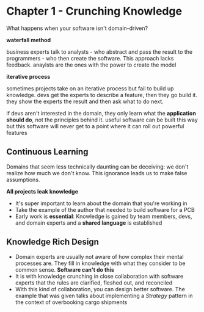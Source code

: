 # Chapter 1 - Crunching Knowledge

What happens when your software isn't domain-driven?

__waterfall method__

business experts talk to analysts - who abstract and pass the result to the programmers - who then create the software. This approach lacks feedback. anaylsts are the ones with the power to create the model


__iterative process__

sometimes projects take on an iterative process but fail to build up knowledge. devs get the experts to describe a feature, then they go build it. they show the experts the result and then ask what to do next.

if devs aren't interested in the domain, they only learn what the __application should do__, not the principles behind it. useful software can be built this way but this software will never get to a point where it can roll out powerful features


## Continuous Learning

Domains that seem less technically daunting can be deceiving: we don't realize how much we don't know. This ignorance leads us to make false assumptions.

__All projects leak knowledge__

* It's super important to learn about the domain that you're working in
* Take the example of the author that needed to build software for a PCB
* Early work is __essential__: Knowledge is gained by team members, devs, and domain experts and a __shared language__ is established

## Knowledge Rich Design

* Domain experts are usually not aware of how complex their mental processes are. They fill in knowledge with what they consider to be common sense. __Software can't do this__
* It is with knowledge crunching in close collaboration with software experts that the rules are clarified, fleshed out, and reconciled
* With this kind of collaboration, you can design better software. The example that was given talks about implementing a *Strategy* pattern in the context of overbooking cargo shipments
